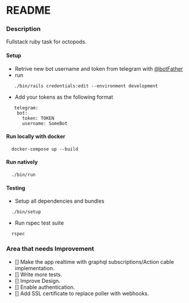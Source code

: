 # README

### Description
Fullstack ruby task for octopods.

#### Setup
- Retrive new bot username and token from telegram with [@botFather](https://telegram.me/BotFather)
- run
```
   ./bin/rails credentials:edit --environment development
```
- Add your tokens as the following format
```
   telegram:
    bot:
      token: TOKEN
      username: SomeBot
```

#### Run locally with docker
```
  docker-compose up --build
```

#### Run natively
```
  ./bin/run
```

#### Testing
- Setup all dependencies and bundles
```
  ./bin/setup
```
- Run rspec test suite
```
  rspec
```

### Area that needs Improvement
- [] Make the app realtime with graphql subscriptions/Action cable implementation.
- [] Write more tests.
- [] Improve Design.
- [] Enable authentication.
- [] Add SSL certificate to replace poller with webhooks.
